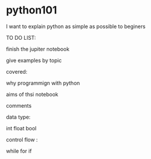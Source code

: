 # python101
I want to explain python as simple as possible to beginers

TO DO LIST:

finish the jupiter notebook

give examples by topic 

covered:

why programmign with python 

aims of thsi notebook 

comments 

data type: 

int 
float 
bool 

control flow :

while 
for 
if 

